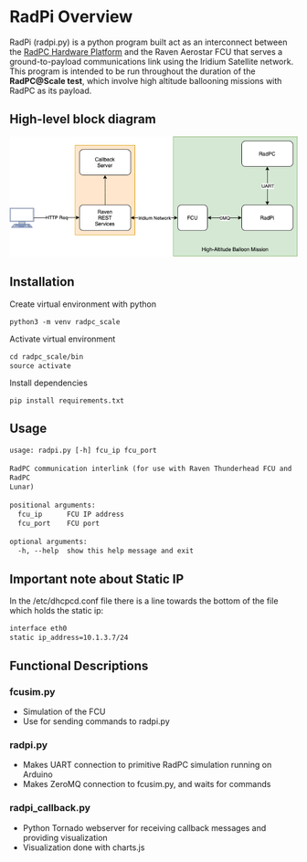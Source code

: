 # RadPi Overview

RadPi (radpi.py) is a python program built act as an interconnect between the [RadPC Hardware Platform](https://www.montana.edu/blameres/research_overview.html) and the Raven Aerostar FCU that serves a ground-to-payload communications link using the Iridium Satellite network. This program is intended to be run throughout the duration of the **RadPC@Scale test**, which involve high altitude ballooning missions with RadPC as its payload.

## High-level block diagram
![alt text](https://github.com/bitbytebitco/radpc_scale/blob/master/radpi_diagram.png "Logo Title Text 1")

## Installation

Create virtual environment with python 
```
python3 -m venv radpc_scale
```
Activate virtual environment 
```
cd radpc_scale/bin
source activate
```
Install dependencies
``` 
pip install requirements.txt 
```

## Usage
```
usage: radpi.py [-h] fcu_ip fcu_port

RadPC communication interlink (for use with Raven Thunderhead FCU and RadPC
Lunar)

positional arguments:
  fcu_ip      FCU IP address
  fcu_port    FCU port

optional arguments:
  -h, --help  show this help message and exit
```

## Important note about Static IP
In the /etc/dhcpcd.conf file there is a line towards the bottom of the file which holds the static ip:
```
interface eth0
static ip_address=10.1.3.7/24
```

## Functional Descriptions 
### fcusim.py
* Simulation of the FCU 
* Use for sending commands to radpi.py

### radpi.py
* Makes UART connection to primitive RadPC simulation running on Arduino 
* Makes ZeroMQ connection to fcusim.py, and waits for commands

### radpi_callback.py
* Python Tornado webserver for receiving callback messages and providing visualization
* Visualization done with charts.js


